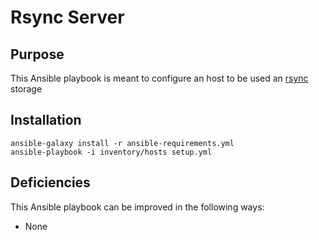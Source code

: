 # Rsync Server

## Purpose

This Ansible playbook is meant to configure an host to be used an [rsync](https://en.wikipedia.org/wiki/Rsync) storage

## Installation

```
ansible-galaxy install -r ansible-requirements.yml
ansible-playbook -i inventory/hosts setup.yml
```

## Deficiencies

This Ansible playbook can be improved in the following ways:

- None
